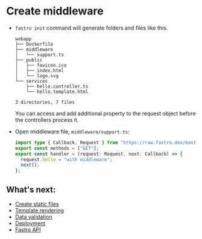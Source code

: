 # Create middleware

- `fastro init` command will generate folders and files like this.
    ```
    webapp
    ├── Dockerfile
    ├── middleware
    │   └── support.ts
    ├── public
    │   ├── favicon.ico
    │   ├── index.html
    │   └── logo.svg
    └── services
        ├── hello.controller.ts
        └── hello.template.html

    3 directories, 7 files

    ```
    
    You can access and add additional property to the request object before the controllers process it.


- Open middleware file, `middleware/support.ts`:
    ```ts
    import type { Callback, Request } from "https://raw.fastro.dev/master/mod.ts";
    export const methods = ["GET"];
    export const handler = (request: Request, next: Callback) => {
      request.hello = "with middleware";
      next();
    };
    ```



## What's next:
- [Create static files](static.md)
- [Template rendering](rendering.md)
- [Data validation](validation.md)
- [Deployment](deployment.md)
- [Fastro API](api.md)